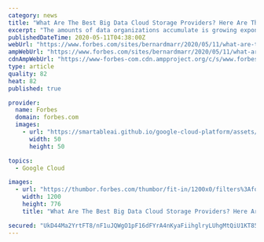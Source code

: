 ```yaml
---
category: news
title: "What Are The Best Big Data Cloud Storage Providers? Here Are The Top 6"
excerpt: "The amounts of data organizations accumulate is growing exponentially. This means we need to find the right place to store the data. In this article, we look at the best cloud storage providers for your big data."
publishedDateTime: 2020-05-11T04:38:00Z
webUrl: "https://www.forbes.com/sites/bernardmarr/2020/05/11/what-are-the-best-big-data-cloud-storage-providers-here-are-the-top-6/"
ampWebUrl: "https://www.forbes.com/sites/bernardmarr/2020/05/11/what-are-the-best-big-data-cloud-storage-providers-here-are-the-top-6/amp/"
cdnAmpWebUrl: "https://www-forbes-com.cdn.ampproject.org/c/s/www.forbes.com/sites/bernardmarr/2020/05/11/what-are-the-best-big-data-cloud-storage-providers-here-are-the-top-6/amp/"
type: article
quality: 82
heat: 82
published: true

provider:
  name: Forbes
  domain: forbes.com
  images:
    - url: "https://smartableai.github.io/google-cloud-platform/assets/images/organizations/forbes.com-50x50.jpg"
      width: 50
      height: 50

topics:
  - Google Cloud

images:
  - url: "https://thumbor.forbes.com/thumbor/fit-in/1200x0/filters%3Aformat%28jpg%29/https%3A%2F%2Fspecials-images.forbesimg.com%2Fimageserve%2F5eb8d364e33df900063dfc40%2F0x0.jpg"
    width: 1200
    height: 776
    title: "What Are The Best Big Data Cloud Storage Providers? Here Are The Top 6"

secured: "UkD44Ma2YrtFT8/nF1uJQWgO1pF16dFYrA4nKyaFiihglryLUhgMtQiU1KT85sTbLaDp4Kbk63I70GK0wobRSAb8zIZbPaWUf/Q7LWnnNncjHRBONPP+oB3E3InF2FGCXeIXhkTZgt2VcHHteEOLg74VjOrY4okLJnJxvS49tCQSx5GFEUl1Fu3GCZo2c6G9MMy7Vv20SxJeCQM+WTMwy7Y1UdAoh2AXZwrSS6hWQl00D/U28LKaC37FN6jjk5aYwrzuEZ9dqdIG2ZfCS34dCI27b02U4h7YsOy3F+SBT0SZJYDrWDd8sTsleDRMFzDA;VRrg3jPs7mQfr5+EPecSVQ=="
---
```


